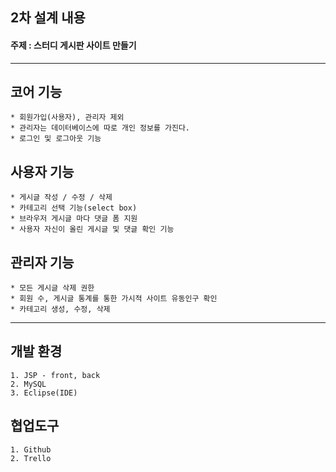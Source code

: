 ## 2차 설계 내용   
#### 주제 : 스터디 게시판 사이트 만들기   
***   

## 코어 기능   
	* 회원가입(사용자), 관리자 제외   
	* 관리자는 데이터베이스에 따로 개인 정보를 가진다.   
	* 로그인 및 로그아웃 기능   

## 사용자 기능   
	* 게시글 작성 / 수정 / 삭제   
	* 카테고리 선택 기능(select box)   
	* 브라우저 게시글 마다 댓글 폼 지원   
	* 사용자 자신이 올린 게시글 및 댓글 확인 기능   

## 관리자 기능   
	* 모든 게시글 삭제 권한   
	* 회원 수, 게시글 통계를 통한 가시적 사이트 유동인구 확인   
	* 카테고리 생성, 수정, 삭제   

***   

## 개발 환경   
	1. JSP - front, back   
	2. MySQL   
	3. Eclipse(IDE)   
	
## 협업도구   
	1. Github   
	2. Trello   

